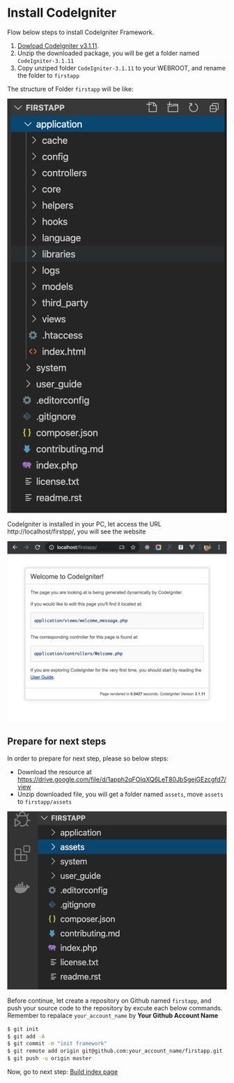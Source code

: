 # Install CodeIgniter

Flow below steps to install CodeIgniter Framework.

1. [Dowload CodeIgniter v3.1.11](https://codeigniter.com/userguide3/installation/downloads.html).
2. Unzip the downloaded package, you will be get a folder named `CodeIgniter-3.1.11`
3. Copy unziped folder `CodeIgniter-3.1.11` to your WEBROOT, and rename the folder to `firstapp`

The structure of Folder `firstapp` will be like:

![firstapp structure](./images/firstapp_structure.png)

CodeIgniter is installed in your PC, let access the URL http://localhost/firstpp/, you will see the website

![ci](./images/ci_installed.png)


## Prepare for next steps

In order to prepare for next step, please so below steps:

- Download the resource at https://drive.google.com/file/d/1apph2qFOIqXQ6LeT80JbSgejGEzcgfd7/view
- Unzip downloaded file, you will get a folder named `assets`, move `assets` to `firstapp/assets`

![assets dir](./images/structure_asset.png)

Before continue, let create a repository on Github named `firstapp`, and push your source code to the repository by excute each below commands. Remember to repalace `your_account_name` by **Your Github Account Name**

```bash
$ git init
$ git add -A
$ git commit -m "init framework"
$ git remote add origin git@github.com:your_account_name/firstapp.git
$ git push -u origin master
```

Now, go to next step: [Build index page](./ci_index.md)
